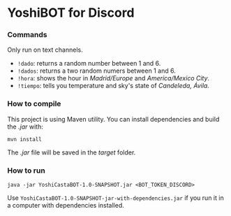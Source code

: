 # YoshiBOT for Discord

### Commands
Only run on text channels.
* `!dado`: returns a random number between 1 and 6.
* `!dados`: returns a two random numers between 1 and 6.
* `!hora`: shows the hour in _Madrid/Europe_ and _America/Mexico City_.
* `!tiempo`: tells you temperature and sky's state of _Candeleda, Ávila._


### How to compile
This project is using Maven utility. You can install dependencies and build the _.jar_ with:
````
mvn install
````
The _.jar_ file will be saved in the _target_ folder. 

### How to run
```
java -jar YoshiCastaBOT-1.0-SNAPSHOT.jar <BOT_TOKEN_DISCORD>
```
Use `YoshiCastaBOT-1.0-SNAPSHOT-jar-with-dependencies.jar` if you run it in a computer with dependencies installed.